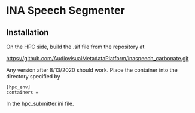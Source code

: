 # INA Speech Segmenter

## Installation
On the HPC side, build the .sif file from the repository at

https://github.com/AudiovisualMetadataPlatform/inaspeech_carbonate.git

Any version after 8/13/2020 should work.  Place the container into the directory specified by

````
[hpc_env]
containers = 
````

In the hpc_submitter.ini file.

